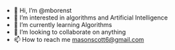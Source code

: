 - 👋 Hi, I’m @mborenst
- 👀 I’m interested in algorithms and Artificial Intelligence
- 🌱 I’m currently learning Algorithms
- 💞️ I’m looking to collaborate on anything 
- 📫 How to reach me masonscott6@gmail.com

<!---
mborenst/mborenst is a ✨ special ✨ repository because its `README.md` (this file) appears on your GitHub profile.
You can click the Preview link to take a look at your changes.
--->
